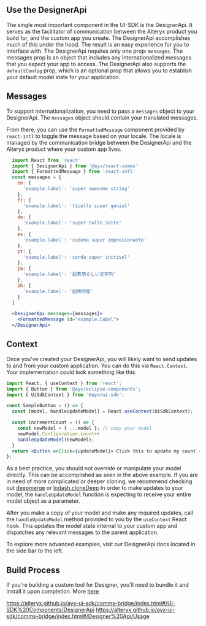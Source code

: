 ## Use the DesignerApi

The single most important component in the UI-SDK is the DesignerApi. It serves as the facilitator of communication between the Alteryx product you build for, and the custom app you create. The DesignerApi accomplishes much of this under the hood. The result is an easy experience for you to interface with. The DesignerApi requires only one prop: `messages`. The messages prop is an object that includes any internationalized messages that you expect your app to access. The DesignerApi also supports the `defaultConfig` prop, which is an optional prop that allows you to establish your default model state for your application.

## Messages

To support internationalization, you need to pass a `messages` object to your DesignerApi. The `messages` object should contain your translated messages.

From there, you can use the `FormattedMessage` component provided by `react-intl` to toggle the message based on your locale. The locale is managed by the communication bridge between the DesignerApi and the Alteryx product where your custom app lives.

``` jsx static
  import React from 'react'
  import { DesignerApi } from '@ayx/react-comms'
  import { FormattedMessage } from 'react-intl'
  const messages = {
    en: {
      'example.label': 'super awesome string'
    },
    fr: {
      'example.label': 'ficelle super génial'
    },
    de: {
      'example.label': 'super tolle Saite'
    },
    es: {
      'example.label': 'cadena super impresionante'
    },
    pt: {
      'example.label': 'corda super incrível'
    },
    ja: {
      'example.label': '超素晴らしい文字列'
    },
    zh: {
      'example.label': '超棒的弦'
    }
  }

  <DesignerApi messages={messages}>
    <FormattedMessage id="example.label">
  </DesignerApi>
```

## Context

Once you've created your DesignerApi, you will likely want to send updates to and from your custom application. You can do this via `React.Context`. Your implementation could look something like this:

```jsx static
import React, { useContext } from 'react';
import { Button } from '@ayx/eclipse-components';
import { UiSdkContext } from '@ayx/ui-sdk';

const SampleButton = () => {
  const [model, handleUpdateModel] = React.useContext(UiSdkContext);

  const incrementCount = () => {
    const newModel = { ...model }; // copy your model
    newModel.Configuration.count++
    handleUpdateModel(newModel);
  }
  return <Button onClick={updateModel}> Click this to update my count </Button>;
};
```

As a best practice, you should not override or manipulate your model directly. This can be accomplished as seen in the above example. If you are in need of more complicated or deeper cloning, we recommend checking out [deepmerge](https://lodash.com/docs/#cloneDeep) or [lodash.cloneDeep](https://lodash.com/docs/#cloneDeep) In order to make updates to your model, the `handleUpdateModel` function is expecting to receive your entire model object as a parameter.

After you make a copy of your model and make any required updates, call the `handleUpdateModel` method provided to you by the `useContext` React hook. This updates the model state internal to your custom app and dispatches any relevant messages to the parent application.

To explore more advanced examples, visit our DesignerApi docs located in the side bar to the left.

## Build Process

If you're building a custom tool for Designer, you'll need to bundle it and install it upon completion. More [here](https://help.alteryx.com/current/developer-help/quick-start-custom-tools)

https://alteryx.github.io/ayx-ui-sdk/comms-bridge/index.html#/UI-SDK%20Components/DesignerApi
https://alteryx.github.io/ayx-ui-sdk/comms-bridge/index.html#/Designer%20Api/Usage